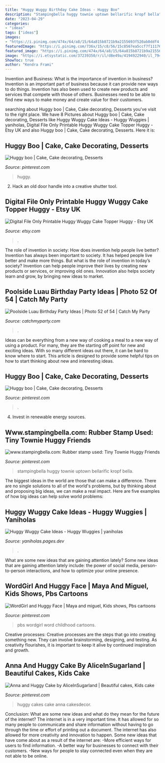 ```yaml
---
title: "Huggy Wuggy Birthday Cake Ideas - Huggy Boo"
description: "Stampingbella huggy townie uptown bellarific kropf bella"
date: "2023-04-29"
categories:
- "ideas"
tags: ["ideas"]
images:
- "https://i.pinimg.com/474x/64/a8/15/64a815b8721b9a2155693f520ab0ddf4.jpg"
featuredImage: "https://i.pinimg.com/736x/15/c8/56/15c8567ea5ccf7f11176f45543d49254.jpg"
featured_image: "https://i.pinimg.com/474x/64/a8/15/64a815b8721b9a2155693f520ab0ddf4.jpg"
image: "https://i.etsystatic.com/37239350/r/il/d8e49a/4194922940/il_794xN.4194922940_j8oh.jpg"
ShowToc: true
author: "Kendra Frami"
---
```



Invention and Business: What is the importance of invention in business?
Invention is an important part of business because it can provide new ways to do things. Invention has also been used to create new products and services that compete with those of others. Businesses need to be able to find new ways to make money and create value for their customers.

	

		
searching about Huggy boo | Cake, Cake decorating, Desserts you've visit to the right place. We have 8 Pictures about Huggy boo | Cake, Cake decorating, Desserts like Huggy Wuggy Cake Ideas - Huggy Wuggies | yaniholas, Digital File Only Printable Huggy Wuggy Cake Topper Huggy - Etsy UK and also Huggy boo | Cake, Cake decorating, Desserts. Here it is:
		
    
## Huggy Boo | Cake, Cake Decorating, Desserts

<img loading=lazy src="https://i.pinimg.com/236x/d3/7d/9e/d37d9ec60e8ef6bc4cac63ef260103be--children.jpg?nii=t" onerror="this.onerror=null;this.src='https://tse2.mm.bing.net/th?id=OIP.tSEQYGwdBEPKgfWQcig8iAAAAA&amp;pid=15.1';" alt="Huggy boo | Cake, Cake decorating, Desserts">

_Source: pinterest.com_

>huggy. 

	

2. Hack an old door handle into a creative shutter tool.

    
## Digital File Only Printable Huggy Wuggy Cake Topper Huggy - Etsy UK

<img loading=lazy src="https://i.etsystatic.com/37239350/r/il/d8e49a/4194922940/il_794xN.4194922940_j8oh.jpg" onerror="this.onerror=null;this.src='https://tse2.mm.bing.net/th?id=OIP.Uct2ryP3pDBStKsR92A2YgHaFS&amp;pid=15.1';" alt="Digital File Only Printable Huggy Wuggy Cake Topper Huggy - Etsy UK">

_Source: etsy.com_

>. 

	

The role of invention in society: How does invention help people live better?
Invention has always been important to society. It has helped people live better and make more things. But what is the role of invention in today’s society? Invention can help people improve their lives by creating new products or services, or improving old ones. Innovation also helps society learn and grow, by bringing new ideas to market.

    
## Poolside Luau Birthday Party Ideas | Photo 52 Of 54 | Catch My Party

<img loading=lazy src="https://photos-cdn.catchmyparty.com/PL/photos/0103/6920/img_1314.jpg" onerror="this.onerror=null;this.src='https://tse1.mm.bing.net/th?id=OIP.QX9MkxoQBigLR5Gxs97qiwHaFj&amp;pid=15.1';" alt="Poolside Luau Birthday Party Ideas | Photo 52 of 54 | Catch My Party">

_Source: catchmyparty.com_

>. 

	

Ideas can be everything from a new way of cooking a meal to a new way of using a product. For many, they are the starting off point for new and exciting ideas. With so many different ideas out there, it can be hard to know where to start. This article is designed to provide some helpful tips on how to start thinking about new and interesting ideas.

    
## Huggy Boo | Cake, Cake Decorating, Desserts

<img loading=lazy src="https://i.pinimg.com/236x/08/56/cb/0856cb4542ea5a1879e910ceddb2c4ac--chanel.jpg?nii=t" onerror="this.onerror=null;this.src='https://tse3.mm.bing.net/th?id=OIP.CapdDqcCY7IRiI50IGn8wAAAAA&amp;pid=15.1';" alt="Huggy boo | Cake, Cake decorating, Desserts">

_Source: pinterest.com_

>. 

	

4. Invest in renewable energy sources. 

    
## Www.stampingbella.com: Rubber Stamp Used: Tiny Townie Huggy Friends

<img loading=lazy src="https://i.pinimg.com/474x/64/a8/15/64a815b8721b9a2155693f520ab0ddf4.jpg" onerror="this.onerror=null;this.src='https://tse2.mm.bing.net/th?id=OIP.WMiY4-gngijrBASpx8VQDAAAAA&amp;pid=15.1';" alt="www.stampingbella.com: Rubber stamp used: Tiny Townie Huggy Friends">

_Source: pinterest.com_

>stampingbella huggy townie uptown bellarific kropf bella. 

	

The biggest ideas in the world are those that can make a difference. There are no single solutions to all of the world's problems, but by thinking about and proposing big ideas, we can make a real impact. Here are five examples of how big ideas can help solve world problems:

    
## Huggy Wuggy Cake Ideas - Huggy Wuggies | Yaniholas

<img loading=lazy src="https://i.pinimg.com/736x/15/c8/56/15c8567ea5ccf7f11176f45543d49254.jpg" onerror="this.onerror=null;this.src='https://tse4.mm.bing.net/th?id=OIP.YDJgvmUAlA-Tjw6QGDTm1wHaJ3&amp;pid=15.1';" alt="Huggy Wuggy Cake Ideas - Huggy Wuggies | yaniholas">

_Source: yaniholas.pages.dev_

>. 

	

What are some new ideas that are gaining attention lately?
Some new ideas that are gaining attention lately include: the power of social media, person-to-person interactions, and how to optimize your online presence.

    
## WordGirl And Huggy Face | Maya And Miguel, Kids Shows, Pbs Cartoons

<img loading=lazy src="https://i.pinimg.com/236x/b0/e2/1e/b0e21efbd2314d8b3a0ac2851e95923b--pbs-kids-my-childhood.jpg?nii=t" onerror="this.onerror=null;this.src='https://tse3.mm.bing.net/th?id=OIP.PnlTNHtLT4UXr3eft9Gl6AAAAA&amp;pid=15.1';" alt="WordGirl and Huggy Face | Maya and miguel, Kids shows, Pbs cartoons">

_Source: pinterest.com_

>pbs wordgirl word childhood cartoons. 

	

Creative processes:
Creative processes are the steps that go into creating something new. They can involve brainstorming, designing, and testing. As creativity flourishes, it is important to keep it alive by continued inspiration and growth.

    
## Anna And Huggy Cake By AliceInSugarland | Beautiful Cakes, Kids Cake

<img loading=lazy src="https://i.pinimg.com/originals/54/07/34/540734a6b2eeb441e26286849cf90901.jpg" onerror="this.onerror=null;this.src='https://tse2.mm.bing.net/th?id=OIP.zcSHByLOQqXqpS24mjLYhwAAAA&amp;pid=15.1';" alt="Anna and Huggy Cake by AliceInSugarland | Beautiful cakes, Kids cake">

_Source: pinterest.com_

>huggy cakes cake anna cakesdecor. 

	

Conclusion: What are some new ideas and what do they mean for the future of the internet?
The internet is in a very important time. It has allowed for so many people to communicate and share information without having to go through the time or effort of printing out a document. The internet has also allowed for more creativity and innovation to happen. Some new ideas that have come about as a result of the internet are: 
-More efficient ways for users to find information.
-A better way for businesses to connect with their customers. 
-New ways for people to stay connected even when they are not able to be online.

